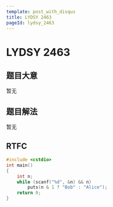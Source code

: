 ```yaml
---
template: post_with_disqus
title: LYDSY 2463
pageId: lydsy_2463
---
```


# LYDSY 2463
<span id="poem"></span><script>$(function(){$.ajax('/api/poem?rnd='+Date.now()+Math.random()).done(function(data){$('#poem').text(data);});});</script>
## 题目大意
暂无

## 题目解法
暂无

## RTFC

```cpp
#include <cstdio>
int main()
{
    int n;
    while (scanf("%d", &n) && n)
        puts(n & 1 ? "Bob" : "Alice");
    return 0;
}

```
<div id="__comment"></div>

